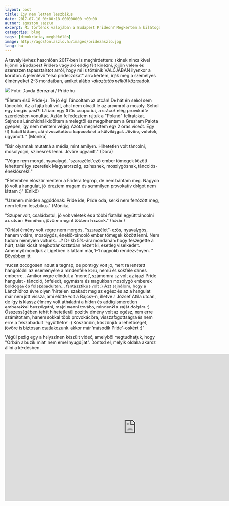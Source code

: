 ```yaml
---
layout: post
title: Így nem lettem leszbikus
date: 2017-07-10 09:00:18.000000000 +00:00
author: agoston_laszlo
excerpt: Mi történik valójában a Budapest Prideon? Megkértem a kilátogatókat, írják meg a saját tapasztalataikat két mondatban!
categories: blog
tags: [demokrácia, megbékélés]
image: http://agostonlaszlo.hu/images/pridezaszlo.jpg
lang: hu
---
```

A tavalyi évhez hasonlóan 2017-ben is meghirdettem: akinek nincs kivel kijönni a Budapest Pridera vagy aki eddig félt kinézni, jöjjön velem és szerezzen tapasztalatot arról, hogy mi is történik VALÓJÁBAN ilyenkor a körúton. A jelenlévő "első prideozókat" arra kértem, írják meg a személyes élményeiket 2-3 mondatban, amiket alább *változtatás nélkül* közreadok.

![](http://agostonlaszlo.hu/images/pridezaszlo.jpg)
Fotó: Davda Bereznai / Pride.hu

"Életem első Pride-ja. Te jó ég! Táncoltam az utcán! De hát én sehol sem táncolok! Az a fajta buli volt, ahol nem olvadt le az arcomról a mosoly. Sehol egy tangás pasi?! Láttam egy 5 fős csoportot, a srácok elég provokatív szerelésben vonultak. Aztán felfedeztem rajtuk a "Poland" feliratokat. Sajnos a Lánchídnál kidőltem a melegtől és megpihentem a Gresham Palota gyepén, így nem mentem végig. Azóta megnéztem egy 2 órás videót. Egy (!) fiatalt láttam, aki elveszítette a kapcsolatot a külvilággal. Jövőre, veletek, ugyanott. " (Mónika)

"Bár olyannak mutatná a média, mint amilyen. Hihetetlen volt táncolni, mosolyogni, színesnek lenni. Jövőre ugyanitt." (Dóra)

"Végre nem morgó, nyavalygó, "szarazélet"ező ember tömegek között lehettem! Így szeretlek Magyarország, színesnek, mosolygósnak, táncolós-éneklősnek!!"

"Életemben először mentem a Pridera tegnap, de nem bántam meg. Nagyon jó volt a hangulat, jól éreztem magam és semmilyen provokatív dolgot nem láttam :)" (Enikő)

"Üzenem minden aggódónak: Pride ide, Pride oda, senki nem fertőzött meg, nem lettem leszbikus." (Mónika)

"Szuper volt, családostul, jó volt veletek és a többi fiatallal együtt táncolni az utcán. Remélem, jövőre megint többen leszünk." (István)

"Óriási élmény volt végre nem morgós, "szarazélet"-ezős, nyavalygós, hanem vidám, mosolygós, éneklő-táncoló ember tömegek között lenni. Nem tudom mennyien voltunk.....? De kb 5%-ára  mondanám hogy feszegette a húrt, talán kicsit megbotránkoztatóan nézett ki, esetleg viselkedett. Amennyit mondjuk  a Ligetben is láttam már, 1-1 nagyobb rendezvényen. " [Bővebben itt](http://pampkinella.blogspot.hu/2017/07/pridentitas-szabadsag-szivarvany.html)

"Kicsit döcögősen indult a tegnap, de pont így volt jó, mert rá lehetett hangolódni az eseményére a mindenféle korú, nemű és sokféle színes emberre...
Amikor végre elindult a 'menet', számomra az volt az igazi Pride hangulat - táncoló, önfeledt, egymásra és magukban mosolygó emberek boldogan és felszabadultan... fantasztikus volt :)
Azt sajnálom, hogy a Lánchídhoz évre olyan 'hirtelen' szakadt meg az egész és az a hangulat már nem jött vissza, ami előtte volt a Bajcsy-n, illetve a József Attila utcán, de így is klassz élmény volt áthaladni a hídon és addig ismeretlen emberekkel beszélgetni, majd menni tovább, mindenki a saját dolgára :)
Összességében tehát hihetetlenül pozitív élmény volt az egész, nem erre számítottam, hanem sokkal több provokációra, visszafogottságra és nem erre a felszabadult 'együttlétre' :)
Köszönöm, köszönjük a lehetőséget, jövőre is biztosan csatlakozunk, akkor már 'második Pride'-osként :)"

Végül pedig egy a helyszínen készült videó, amelyből megtudhatjuk, hogy "Orbán a buzik miatt nem emel nyugdíjat". Döntsd el, melyik oldalra akarsz állni a kérdésben.

<iframe width="853" height="480" src="https://www.youtube.com/embed/i7JnqgEe78g" frameborder="0" allowfullscreen></iframe>
